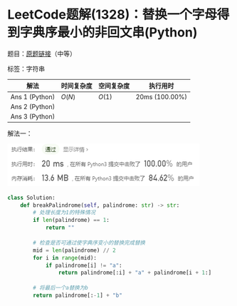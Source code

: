 # LeetCode题解(1328)：替换一个字母得到字典序最小的非回文串(Python)

题目：[原题链接](https://leetcode-cn.com/problems/break-a-palindrome/)（中等）

标签：字符串

| 解法           | 时间复杂度 | 空间复杂度 | 执行用时       |
| -------------- | ---------- | ---------- | -------------- |
| Ans 1 (Python) | $O(N)$     | $O(1)$     | 20ms (100.00%) |
| Ans 2 (Python) |            |            |                |
| Ans 3 (Python) |            |            |                |

解法一：

![LeetCode题解(1328)：截图1](LeetCode题解(1328)：截图1.png)

```python
class Solution:
    def breakPalindrome(self, palindrome: str) -> str:
        # 处理长度为1的特殊情况
        if len(palindrome) == 1:
            return ""

        # 检查是否可通过使字典序变小的替换完成替换
        mid = len(palindrome) // 2
        for i in range(mid):
            if palindrome[i] != "a":
                return palindrome[:i] + "a" + palindrome[i + 1:]

        # 将最后一个a替换为b
        return palindrome[:-1] + "b"
```